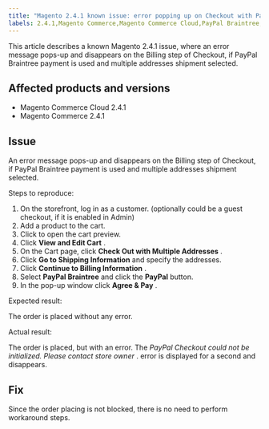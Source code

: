 ```yaml
---
title: "Magento 2.4.1 known issue: error popping up on Checkout with PayPal Braintree"
labels: 2.4.1,Magento Commerce,Magento Commerce Cloud,PayPal Braintree,known issues,troubleshooting
---
```


This article describes a known Magento 2.4.1 issue, where an error message pops-up and disappears on the Billing step of Checkout, if PayPal Braintree payment is used and multiple addresses shipment selected.

## Affected products and versions

* Magento Commerce Cloud 2.4.1
* Magento Commerce 2.4.1

## Issue

An error message pops-up and disappears on the Billing step of Checkout, if PayPal Braintree payment is used and multiple addresses shipment selected.

 <span class="wysiwyg-underline">Steps to reproduce:</span>

1. On the storefront, log in as a customer. (optionally could be a guest checkout, if it is enabled in Admin)
1. Add a product to the cart.
1. Click to open the cart preview.
1. Click **View and Edit Cart** .
1. On the Cart page, click **Check Out with Multiple Addresses** .
1. Click **Go to Shipping Information** and specify the addresses.
1. Click **Continue to Billing Information** .
1. Select **PayPal Braintree** and click the **PayPal** button.
1. In the pop-up window click **Agree & Pay** .

 <span class="wysiwyg-underline">Expected result:</span>

The order is placed without any error.

 <span class="wysiwyg-underline">Actual result:</span>

The order is placed, but with an error. The *PayPal Checkout could not be initialized. Please contact store owner* .  error is displayed for a second and disappears.

## Fix

Since the order placing is not blocked, there is no need to perform workaround steps.
